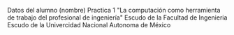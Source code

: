 Datos del alumno (nombre)
Practica 1 "La computación como herramienta de trabajo del profesional de ingeniería"
Escudo de la Facultad de Ingenieria 
Escudo de la Univercidad Nacional Autonoma de México 

